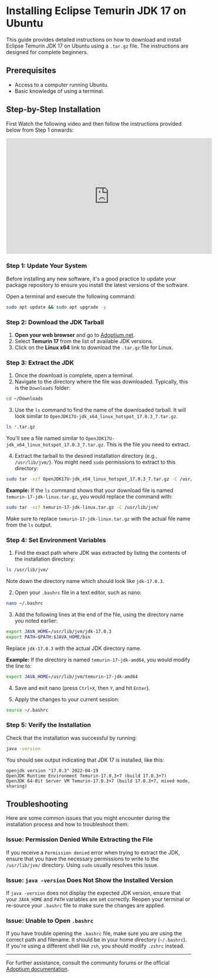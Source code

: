 
# Installing Eclipse Temurin JDK 17 on Ubuntu

This guide provides detailed instructions on how to download and install Eclipse Temurin JDK 17 on Ubuntu using a `.tar.gz` file. The instructions are designed for complete beginners.

## Prerequisites

- Access to a computer running Ubuntu.
- Basic knowledge of using a terminal.

## Step-by-Step Installation
First Watch the following video and then follow the instructions provided below from Step 1 onwards:

<iframe width="560" height="315" src="https://www.youtube.com/embed/0F-MVN8gAfk?si=2_qiYm3P_xi6ujgp" title="YouTube video player" frameborder="0" allow="accelerometer; autoplay; clipboard-write; encrypted-media; gyroscope; picture-in-picture; web-share" referrerpolicy="strict-origin-when-cross-origin" allowfullscreen></iframe>

### Step 1: Update Your System

Before installing any new software, it's a good practice to update your package repository to ensure you install the latest versions of the software.

Open a terminal and execute the following command:

```bash
sudo apt update && sudo apt upgrade -y
```

### Step 2: Download the JDK Tarball

1. **Open your web browser** and go to [Adoptium.net](https://adoptium.net/).
2. Select **Temurin 17** from the list of available JDK versions.
3. Click on the **Linux x64** link to download the `.tar.gz` file for Linux.

### Step 3: Extract the JDK

1. Once the download is complete, open a terminal.
2. Navigate to the directory where the file was downloaded. Typically, this is the `Downloads` folder:

```bash
cd ~/Downloads
```

3. Use the `ls` command to find the name of the downloaded tarball. It will look similar to `OpenJDK17U-jdk_x64_linux_hotspot_17.0.3_7.tar.gz`.

```bash
ls *.tar.gz
```

You'll see a file named similar to `OpenJDK17U-jdk_x64_linux_hotspot_17.0.3_7.tar.gz`. This is the file you need to extract.

4. Extract the tarball to the desired installation directory (e.g., `/usr/lib/jvm/`). You might need `sudo` permissions to extract to this directory:

```bash
sudo tar -xzf OpenJDK17U-jdk_x64_linux_hotspot_17.0.3_7.tar.gz -C /usr/lib/jvm/
```

**Example:** If the `ls` command shows that your download file is named `temurin-17-jdk-linux.tar.gz`, you would replace the command with:

```bash
sudo tar -xzf temurin-17-jdk-linux.tar.gz -C /usr/lib/jvm/
```

Make sure to replace `temurin-17-jdk-linux.tar.gz` with the actual file name from the `ls` output.

### Step 4: Set Environment Variables

1. Find the exact path where JDK was extracted by listing the contents of the installation directory:

```bash
ls /usr/lib/jvm/
```

Note down the directory name which should look like `jdk-17.0.3`.

2. Open your `.bashrc` file in a text editor, such as nano:

```bash
nano ~/.bashrc
```

3. Add the following lines at the end of the file, using the directory name you noted earlier:

```bash
export JAVA_HOME=/usr/lib/jvm/jdk-17.0.3
export PATH=$PATH:$JAVA_HOME/bin
```

Replace `jdk-17.0.3` with the actual JDK directory name.

**Example:** If the directory is named `temurin-17-jdk-amd64`, you would modify the line to:

```bash
export JAVA_HOME=/usr/lib/jvm/temurin-17-jdk-amd64
```

4. Save and exit nano (press `Ctrl+X`, then `Y`, and hit `Enter`).

5. Apply the changes to your current session:

```bash
source ~/.bashrc
```

### Step 5: Verify the Installation

Check that the installation was successful by running:

```bash
java -version
```

You should see output indicating that JDK 17 is installed, like this:

```plaintext
openjdk version "17.0.3" 2022-04-19
OpenJDK Runtime Environment Temurin-17.0.3+7 (build 17.0.3+7)
OpenJDK 64-Bit Server VM Temurin-17.0.3+7 (build 17.0.3+7, mixed mode, sharing)
```

## Troubleshooting

Here are some common issues that you might encounter during the installation process and how to troubleshoot them:

### Issue: Permission Denied While Extracting the File

If you receive a `Permission denied` error when trying to extract the JDK, ensure that you have the necessary permissions to write to the `/usr/lib/jvm/` directory. Using `sudo` usually resolves this issue.

### Issue: `java -version` Does Not Show the Installed Version

If `java -version` does not display the expected JDK version, ensure that your `JAVA_HOME` and `PATH` variables are set correctly. Reopen your terminal or re-source your `.bashrc` file to make sure the changes are applied.

### Issue: Unable to Open `.bashrc`

If you have trouble opening the `.bashrc` file, make sure you are using the correct path and filename. It should be in your home directory (`~/.bashrc`). If you're using a different shell like `zsh`, you should modify `.zshrc` instead.

---

For further assistance, consult the community forums or the official [Adoptium documentation](https://adoptium.net/).
